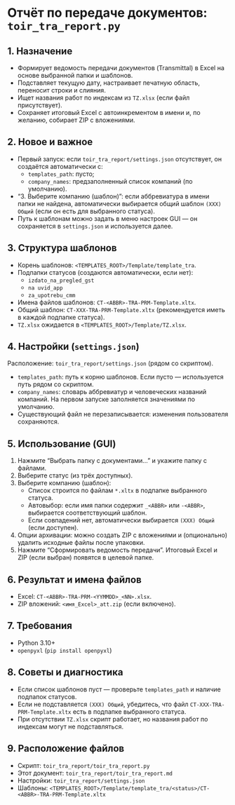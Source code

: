 # Отчёт по передаче документов: `toir_tra_report.py`

## 1. Назначение
- Формирует ведомость передачи документов (Transmittal) в Excel на основе выбранной папки и шаблонов.
- Подставляет текущую дату, настраивает печатную область, переносит строки и слияния.
- Ищет названия работ по индексам из `TZ.xlsx` (если файл присутствует).
- Сохраняет итоговый Excel с автоинкрементом в имени и, по желанию, собирает ZIP с вложениями.

## 2. Новое и важное
- Первый запуск: если `toir_tra_report/settings.json` отсутствует, он создаётся автоматически с:
  - `templates_path`: пусто;
  - `company_names`: предзаполненный список компаний (по умолчанию).
- “3. Выберите компанию (шаблон)”: если аббревиатура в имени папки не найдена, автоматически выбирается общий шаблон `(XXX) Общий` (если он есть для выбранного статуса).
- Путь к шаблонам можно задать в меню настроек GUI — он сохраняется в `settings.json` и используется далее.

## 3. Структура шаблонов
- Корень шаблонов: `<TEMPLATES_ROOT>/Template/template_tra`.
- Подпапки статусов (создаются автоматически, если нет):
  - `izdato_na_pregled_gst`
  - `na uvid_app`
  - `za_upotrebu_cmm`
- Имена файлов шаблонов: `CT-<ABBR>-TRA-PRM-Template.xltx`.
- Общий шаблон: `CT-XXX-TRA-PRM-Template.xltx` (рекомендуется иметь в каждой подпапке статуса).
- `TZ.xlsx` ожидается в `<TEMPLATES_ROOT>/Template/TZ.xlsx`.

## 4. Настройки (`settings.json`)
Расположение: `toir_tra_report/settings.json` (рядом со скриптом).
- `templates_path`: путь к корню шаблонов. Если пусто — используется путь рядом со скриптом.
- `company_names`: словарь аббревиатур и человеческих названий компаний. На первом запуске заполняется значениями по умолчанию.
- Существующий файл не перезаписывается: изменения пользователя сохраняются.

## 5. Использование (GUI)
1) Нажмите “Выбрать папку с документами…” и укажите папку с файлами.
2) Выберите статус (из трёх доступных).
3) Выберите компанию (шаблон):
   - Список строится по файлам `*.xltx` в подпапке выбранного статуса.
   - Автовыбор: если имя папки содержит `_<ABBR>` или `-<ABBR>`, выбирается соответствующий шаблон.
   - Если совпадений нет, автоматически выбирается `(XXX) Общий` (если доступен).
4) Опции архивации: можно создать ZIP с вложениями и (опционально) удалить исходные файлы после упаковки.
5) Нажмите “Сформировать ведомость передачи”. Итоговый Excel и ZIP (если выбран) появятся в целевой папке.

## 6. Результат и имена файлов
- Excel: `CT-<ABBR>-TRA-PRM-<YYMMDD>_<NN>.xlsx`.
- ZIP вложений: `<имя_Excel>_att.zip` (если включено).

## 7. Требования
- Python 3.10+
- `openpyxl` (`pip install openpyxl`)

## 8. Советы и диагностика
- Если список шаблонов пуст — проверьте `templates_path` и наличие подпапок статусов.
- Если не подставляется `(XXX) Общий`, убедитесь, что файл `CT-XXX-TRA-PRM-Template.xltx` есть в подпапке выбранного статуса.
- При отсутствии `TZ.xlsx` скрипт работает, но названия работ по индексам могут не подставляться.

## 9. Расположение файлов
- Скрипт: `toir_tra_report/toir_tra_report.py`
- Этот документ: `toir_tra_report/toir_tra_report.md`
- Настройки: `toir_tra_report/settings.json`
- Шаблоны: `<TEMPLATES_ROOT>/Template/template_tra/<status>/CT-<ABBR>-TRA-PRM-Template.xltx`

